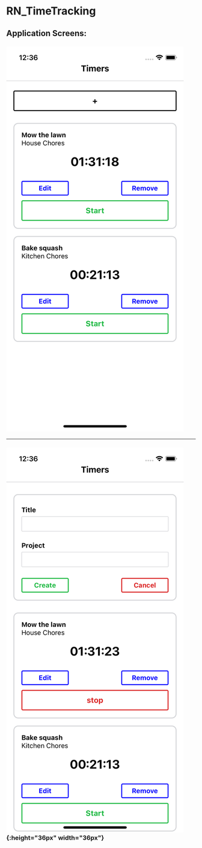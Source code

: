 # RN_TimeTracking

## Application Screens:
### ![Screen1](./external_res/s1.png#100x200 "The Screen1")
---
### ![Screen2](./external_res/s2.png# "The Screen2"){:height="36px" width="36px"}